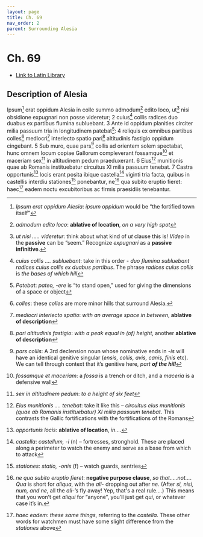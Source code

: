 ```yaml
---
layout: page
title: Ch. 69
nav_order: 2
parent: Surrounding Alesia
---
```


# Ch. 69

- [Link to Latin Library](https://www.thelatinlibrary.com/caesar/gallic/gall7.shtml#69)

## Description of Alesia 

Ipsum[^1] erat oppidum Alesia in colle summo admodum[^2] edito loco, ut[^3] nisi obsidione expugnari non posse videretur; 2 cuius[^4] collis radices duo duabus ex partibus flumina subluebant. 3 Ante id oppidum planities circiter milia passuum tria in longitudinem patebat[^5]: 4 reliquis ex omnibus partibus colles[^6] mediocri[^7] interiecto spatio pari[^8] altitudinis fastigio oppidum cingebant. 5 Sub muro, quae pars[^9] collis ad orientem solem spectabat, hunc omnem locum copiae Gallorum compleverant fossamque[^10] et maceriam sex[^11] in altitudinem pedum praeduxerant. 6 Eius[^12] munitionis quae ab Romanis instituebatur circuitus XI milia passuum tenebat. 7 Castra opportunis[^13] locis erant posita ibique castella[^14] viginti tria facta, quibus in castellis interdiu stationes[^15] ponebantur, ne[^16] qua subito eruptio fieret: haec[^17] eadem noctu excubitoribus ac firmis praesidiis tenebantur.


[^1]: *Ipsum erat oppidum Alesia*: *ipsum oppidum* would be “the fortified town itself”

[^2]: *admodum edito loco*: **ablative of location**, *on a very high spot*

[^3]: *ut nisi ….. videretur*: think about what kind of _ut_ clause this is! *Video* in the **passive** can be “seem.” Recognize *expugnari* as a **passive infinitive**.

[^4]: *cuius collis …. subluebant*: take in this order - *duo flumina subluebant  radices cuius collis ex duabus partibus*. The phrase *radices cuius collis* is *the bases of which hill*

[^5]: *Patebat*: *pateo, -ere* is “to stand open,” used for giving the dimensions of a space or object

[^6]: *colles*: these *colles* are more minor hills that surround Alesia.

[^7]: *mediocri interiecto spatio*: *with an average space in between*, **ablative of description**

[^8]: *pari altitudinis fastigio*: *with a peak equal in (of) height*, another **ablative of description**

[^9]: *pars collis*: A 3rd declension noun whose nominative ends in -*is* will have an identical genitive singular (*ensis, collis, avis, canis, finis* etc). We can tell through context that it’s genitive here, _part **of the hill**_

[^10]: *fossamque et maceriam*: a *fossa* is a trench or ditch, and a *maceria* is a defensive wall

[^11]: *sex in altitudinem pedum*: *to a height of six feet*

[^12]: *Eius munitionis …. tenebat*: take it like this – *circuitus eius munitionis (quae ab Romanis instituebatur) XI milia passuum tenebat*. This contrasts the Gallic fortifications with the fortifications of the Romans

[^13]: *opportunis locis*: **ablative of location**, *in*….

[^14]: *castella*: *castellum, -i* (n) – fortresses, stronghold. These are placed along a perimeter to watch the enemy and serve as a base from which to attack

[^15]: *stationes*: *statio, -onis* (f) – watch guards, sentries

[^16]: *ne qua subito eruptio fieret*: **negative purpose clause**, *so that…..not…*. *Qua* is short for *aliqua*, with the *ali*- dropping out after *ne*. (After *si, nisi, num, and ne*, all the *ali*-’s fly away! Yep, that's a real rule....) This means that you won’t get _aliqui_ for “anyone”, you’ll just get _qui_, or whatever case it’s in.

[^17]: *haec eadem*: *these same things*, referring to the *castella*. These other words for watchmen must have some slight difference from the *stationes* above


